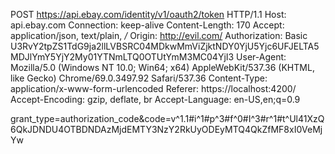 POST https://api.ebay.com/identity/v1/oauth2/token HTTP/1.1
Host: api.ebay.com
Connection: keep-alive
Content-Length: 170
Accept: application/json, text/plain, */*
Origin: http://evil.com/
Authorization: Basic U3RvY2tpZS1TdG9ja2llLVBSRC04MDkwMmViZjktNDY0YjU5Yjc6UFJELTA5MDJlYmY5YjY2My01YTNmLTQ0OTUtYmM3MC04YjI3
User-Agent: Mozilla/5.0 (Windows NT 10.0; Win64; x64) AppleWebKit/537.36 (KHTML, like Gecko) Chrome/69.0.3497.92 Safari/537.36
Content-Type: application/x-www-form-urlencoded
Referer: https://localhost:4200/
Accept-Encoding: gzip, deflate, br
Accept-Language: en-US,en;q=0.9

grant_type=authorization_code&code=v^1.1#i^1#p^3#f^0#I^3#r^1#t^Ul41XzQ6QkJDNDU4OTBDNDAzMjdEMTY3NzY2RkUyODEyMTQ4QkZfMF8xI0VeMjYw